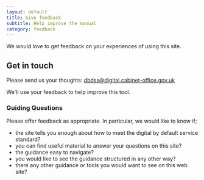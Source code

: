 ```yaml
---
layout: default
title: Give feedback
subtitle: Help improve the manual
category: feedback
---
```


We would love to get feedback on your experiences of using this site.

## Get in touch

Please send us your thoughts: [dbdss@digital.cabinet-office.gov.uk](mailto:dbdss@digital.cabinet-office.gov.uk)

We'll use your feedback to help improve this tool.

### Guiding Questions

Please offer feedback as appropriate. In particular, we would like to know if;

* the site tells you enough about how to meet the digital by default service standard?
* you can find useful material to answer your questions on this site?
* the guidance easy to navigate?
* you would like to see the guidance structured in any other way?
* there any other guidance or tools you would want to see on this web site?

